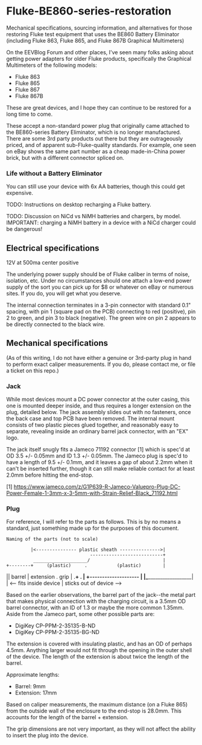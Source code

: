 # Fluke-BE860-series-restoration

Mechanical specifications, sourcing information, and alternatives for those restoring Fluke test equipment that uses the BE860 Battery Eliminator (including Fluke 863, Fluke 865, and Fluke 867B Graphical Multimeters)

On the EEVBlog Forum and other places, I've seen many folks asking about getting power
adapters for older Fluke products, specifically the Graphical Multimeters of the following
models:

  - Fluke 863
  - Fluke 865
  - Fluke 867
  - Fluke 867B
  
These are great devices, and I hope they can continue to be restored for a long time to
come.  

These accept a non-standard power plug that originally came attached to the BE860-series
Battery Eliminator, which is no longer manufactured. There are some 3rd party products
out there but they are outrageously priced, and of apparent sub-Fluke-quality standards.
For example, one seen on eBay shows the same part number as a cheap made-in-China power
brick, but with a different connector spliced on.

### Life without a Battery Eliminator

You can still use your device with 6x AA batteries, though this could get expensive.

TODO: Instructions on desktop recharging a Fluke battery.

TODO: Discussion on NiCd vs NiMH batteries and chargers, by model.
IMPORTANT: charging a NiMH battery in a device with a NiCd charger could be dangerous!

## Electrical specifications

12V at 500ma center positive

The underlying power supply should be of Fluke caliber in terms of noise, isolation, etc.
Under no circumstances should one attach a low-end power supply of the sort you can pick
up for $8 or whatever on eBay or numerous sites. If you do, you will get what you deserve.

The internal connection terminates in a 3-pin connector with standard 0.1" spacing, with
pin 1 (square pad on the PCB) connecting to red (positive), pin 2 to green, and pin 3 to
black (negative). The green wire on pin 2 appears to be directly connected to the black
wire.

## Mechanical specifications

(As of this writing, I do not have either a genuine or 3rd-party plug in hand to perform
exact caliper measurements. If you do, please contact me, or file a ticket on this repo.)

### Jack

While most devices mount a DC power connector at the outer casing, this one is mounted 
deeper inside, and thus requires a longer extension on the plug, detailed below. The jack
assembly slides out with no fasteners, once the back case and top PCB have been removed.
The internal mount consists of two plastic pieces glued together, and reasonably easy to
separate, revealing inside an ordinary barrel jack connector, with an "EX" logo.

The jack itself snugly fits a Jameco 71192 connector [1] which is spec'd at
OD 3.5 +/- 0.05mm and ID 1.3 +/- 0.05mm. The Jameco plug is spec'd to have a length of
9.5 +/- 0.1mm, and it leaves a gap of about 2.2mm when it can't be inserted further,
though it can still make reliable contact for at least 2.0mm before hitting the end-stop.

[1] https://www.jameco.com/z/G1P639-R-Jameco-Valuepro-Plug-DC-Power-Female-1-3mm-x-3-5mm-with-Strain-Relief-Black_71192.html

### Plug

For reference, I will refer to the parts as follows. This is by no means a standard,
just something made up for the purposes of this document.

    Naming of the parts (not to scale)
    
             |<--------------- plastic sheath --------------->|
                                   ---------------------------+
              ____________________/                           |
    +--------+     (plastic)     .           (plastic)        |
   || barrel |     extension     .            grip            |
    .________+                   .                            |
             +--------------------                            |
                                 |\___________________________|
                                 |
          <-- fits inside device | sticks out of device -->

Based on the earlier observations, the barrel part of the jack--the metal part that makes
physical connection with the charging circuit, is a 3.5mm OD barrel connector,
with an ID of 1.3 or maybe the more common 1.35mm. Aside from the Jameco part, some other
possible parts are:

  - DigiKey CP-PPM-2-35135-B-ND
  - DigiKey CP-PPM-2-35135-BG-ND

The extension is covered with insulating plastic, and has an OD of perhaps 4.5mm.
Anything larger would not fit through the opening in the outer shell of the device.
The length of the extension is about twice the length of the barrel.

Approximate lengths:

  - Barrel: 9mm
  - Extension: 17mm

Based on caliper measurements, the maximum distance (on a Fluke 865) from the outside
wall of the enclosure to the end-stop is 28.0mm. This accounts for the length of the
barrel + extension.

The grip dimensions are not very important, as they will not affect the ability to
insert the plug into the device.

